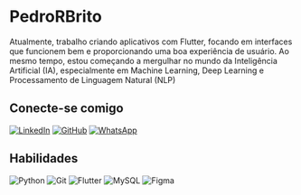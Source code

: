 # PedroRBrito

Atualmente, trabalho criando aplicativos com Flutter, focando em interfaces que funcionem bem e proporcionando uma boa experiência de usuário. Ao mesmo tempo, estou começando a mergulhar no mundo da Inteligência Artificial (IA), especialmente em Machine Learning, Deep Learning e Processamento de Linguagem Natural (NLP)

## Conecte-se comigo

[![LinkedIn](https://img.shields.io/badge/LinkedIn-0077B5?style=for-the-badge&logo=linkedin&logoColor=white)](https://www.linkedin.com/in/PedroRBrito/) [![GitHub](https://img.shields.io/badge/GitHub-100000?style=for-the-badge&logo=github&logoColor=white)](https://github.com/PedroRBrito) [![WhatsApp](https://img.shields.io/badge/WhatsApp-25D366?style=for-the-badge&logo=whatsapp&logoColor=white)](https://wa.me/5561986138560)

## Habilidades

![Python](https://img.shields.io/badge/python-3670A0?style=for-the-badge&logo=python&logoColor=ffdd54) ![Git](https://img.shields.io/badge/GIT-E44C30?style=for-the-badge&logo=git&logoColor=white) ![Flutter](https://img.shields.io/badge/Flutter-02569B?style=for-the-badge&logo=flutter&logoColor=white) ![MySQL](https://img.shields.io/badge/MySQL-00000F?style=for-the-badge&logo=mysql&logoColor=white) ![Figma](https://img.shields.io/badge/Figma-696969?style=for-the-badge&logo=figma&logoColor=figma)
